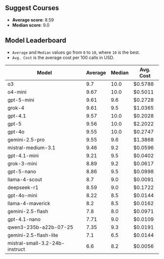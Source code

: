 ## Suggest Courses

- **Average score**: 8.59
- **Median score**: 9.0

## Model Leaderboard

- `Average` and `Median` values go from `0` to `10`, where `10` is the best.
- `Avg. Cost` is the average cost per 100 calls in USD.

| Model                          | Average | Median | Avg. Cost |
| ------------------------------ | ------- | ------ | --------- |
| o3                             | 9.7     | 10.0   | $0.5788   |
| o4-mini                        | 9.67    | 10.0   | $0.5011   |
| gpt-5-mini                     | 9.61    | 9.6    | $0.2728   |
| grok-4                         | 9.61    | 9.5    | $1.0365   |
| gpt-4.1                        | 9.57    | 10.0   | $0.2028   |
| gpt-5                          | 9.56    | 10.0   | $2.2022   |
| gpt-4o                         | 9.55    | 10.0   | $0.2747   |
| gemini-2.5-pro                 | 9.55    | 9.6    | $1.3868   |
| mistral-medium-3.1             | 9.46    | 9.2    | $0.0596   |
| gpt-4.1-mini                   | 9.21    | 9.5    | $0.0402   |
| grok-3-mini                    | 8.89    | 9.2    | $0.0617   |
| gpt-5-nano                     | 8.86    | 9.5    | $0.0998   |
| llama-4-scout                  | 8.7     | 9.0    | $0.0091   |
| deepseek-r1                    | 8.59    | 9.0    | $0.1722   |
| gpt-4o-mini                    | 8.22    | 8.5    | $0.0144   |
| llama-4-maverick               | 8.2     | 8.5    | $0.0162   |
| gemini-2.5-flash               | 7.8     | 8.0    | $0.0971   |
| gpt-4.1-nano                   | 7.71    | 9.0    | $0.0109   |
| qwen3-235b-a22b-07-25          | 7.35    | 9.3    | $0.0191   |
| gemini-2.5-flash-lite          | 7.1     | 6.5    | $0.0144   |
| mistral-small-3.2-24b-instruct | 6.6     | 8.2    | $0.0056   |
